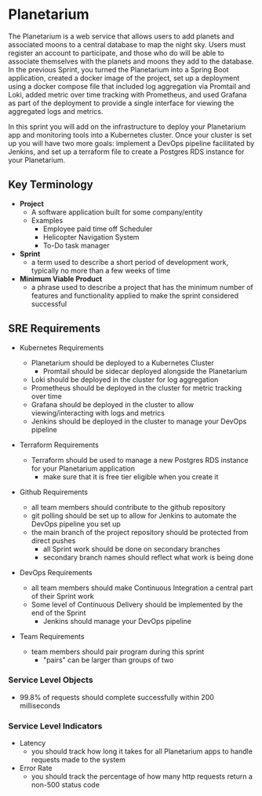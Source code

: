 # Planetarium

The Planetarium is a web service that allows users to add planets and associated moons to a central database to map the night sky. Users must register an account to participate, and those who do will be able to associate themselves with the planets and moons they add to the database. In the previous Sprint, you turned the Planetarium into a Spring Boot application, created a docker image of the project, set up a deployment using a docker compose file that included log aggregation via Promtail and Loki, added metric over time tracking with Prometheus, and used Grafana as part of the deployment to provide a single interface for viewing the aggregated logs and metrics.

In this sprint you will add on the infrastructure to deploy your Planetarium app and monitoring tools into a Kubernetes cluster. Once your cluster is set up you will have two more goals: implement a DevOps pipeline facilitated by Jenkins, and set up a terraform file to create a Postgres RDS instance for your Planetarium.

## Key Terminology
- **Project**
  - A software application built for some company/entity
  - Examples
    - Employee paid time off Scheduler
    - Helicopter Navigation System
    - To-Do task manager
- **Sprint**
    - a term used to describe a short period of development work, typically no more than a few weeks of time
- **Minimum Viable Product**
    - a phrase used to describe a project that has the minimum number of features and functionality applied to make the sprint considered successful

## SRE Requirements
- Kubernetes Requirements
    - Planetarium should be deployed to a Kubernetes Cluster
        - Promtail should be sidecar deployed alongside the Planetarium
    - Loki should be deployed in the cluster for log aggregation
    - Prometheus should be deployed in the cluster for metric tracking over time
    - Grafana should be deployed in the cluster to allow viewing/interacting with logs and metrics
    - Jenkins should be deployed in the cluster to manage your DevOps pipeline
- Terraform Requirements
    - Terraform should be used to manage a new Postgres RDS instance for your Planetarium application
        - make sure that it is free tier eligible when you create it
- Github Requirements
    - all team members should contribute to the github repository
    - git polling should be set up to allow for Jenkins to automate the DevOps pipeline you set up
    - the main branch of the project repository should be protected from direct pushes
        - all Sprint work should be done on secondary branches
        - secondary branch names should reflect what work is being done

- DevOps Requirements
    - all team members should make Continuous Integration a central part of their Sprint work
    - Some level of Continuous Delivery should be implemented by the end of the Sprint
        - Jenkins should manage your DevOps pipeline

- Team Requirements
    - team members should pair program during this sprint
        - "pairs" can be larger than groups of two
    
### Service Level Objects
- 99.8% of requests should complete successfully within 200 milliseconds

### Service Level Indicators
- Latency
    - you should track how long it takes for all Planetarium apps to handle requests made to the system
- Error Rate
    - you should track the percentage of how many http requests return a non-500 status code
